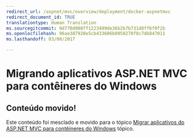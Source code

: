 ```yaml
---
redirect_url: /aspnet/mvc/overview/deployment/docker-aspnetmvc
redirect_document_id: TRUE
translationtype: Human Translation
ms.sourcegitcommit: 9d770d008ff1223499de36b2b7b731d8ff6f0f2b
ms.openlocfilehash: 96ae387928e5cb433606b0950270f8c7db847011
ms.lasthandoff: 03/08/2017

---
```


# <a name="migrating-aspnet-mvc-applications-to-windows-containers"></a>Migrando aplicativos ASP.NET MVC para contêineres do Windows

## <a name="content-moved"></a>Conteúdo movido!
Este conteúdo foi mesclado e movido para o tópico [Migrar aplicativos do ASP.NET MVC para contêineres do Windows](https://docs.microsoft.com/aspnet/mvc/overview/deployment/docker-aspnetmvc) tópico.

